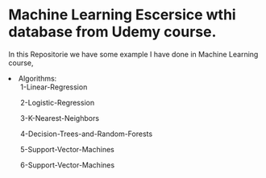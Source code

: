 <h1>
    Machine Learning Escersice wthi database from Udemy course.
</h1>
<p>
    In this Repositorie we have some example I have done in Machine Learning course,
    <li> Algorithms:
        <ul>1-Linear-Regression</ul>
        <ul>2-Logistic-Regression</ul>
        <ul>3-K-Nearest-Neighbors</ul>
        <ul>4-Decision-Trees-and-Random-Forests</ul>
        <ul>5-Support-Vector-Machines</ul>
        <ul>6-Support-Vector-Machines</ul>
    </li>
</p>